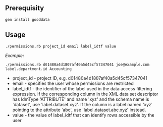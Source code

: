 ## Prerequisity

`gem install gooddata`

## Usage

`./permissions.rb project_id email label_idtf value`

*Example:*

`./permissions.rb d01480a4d1807af40a5d45cf57347041 joe@example.com label.department.id Accounting`

 * project_id - project ID, e.g. d01480a4d1807af40a5d45cf57347041
 * email      - specifies the user whose permissions are restricted
 * label_idtf - the identifier of the label used in the data access
                filtering expression.
                If the corresponding column in the XML data set
                descriptor has ldmType 'ATTRIBUTE' and name 'xyz' and
                the schema name is 'dataset', use 'label.dataset.xyz'.
                If the column is a label named 'xyz' pointing to the
                attribute 'abc', use 'label.dataset.abc.xyz' instead.
 * value      - the value of label_idtf that can identify rows
                accessible by the user

